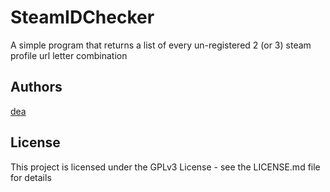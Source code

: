 # SteamIDChecker

A simple program that returns a list of every un-registered 2 (or 3) steam profile url letter combination

## Authors

[dea](https://twitter.com/deafps_)

## License

This project is licensed under the GPLv3 License - see the LICENSE.md file for details
